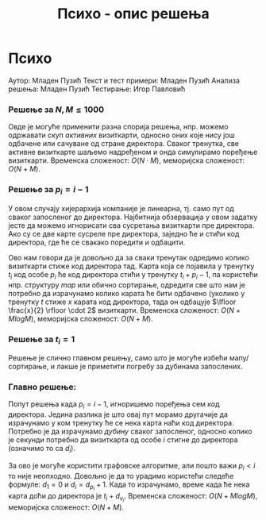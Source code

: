 ﻿---
title: Психо - опис решења
---

# Психо

Аутор: Младен Пузић
Текст и тест примери: Младен Пузић
Анализа решења: Младен Пузић
Тестирање: Игор Павловић

### Решење за $N, M \leq 1000$
Овде је могуће применити разна спорија решења, нпр. можемо одржавати скуп *активних* визиткарти, односно оних које нису још одбачене или сачуване од стране директора. Сваког тренутка, све активне визиткарте шаљемо надређеном и онда симулирамо поређење визиткарти. Временска сложеност: $O(N\cdot M)$, меморијска сложеност: $O(N+M)$.

### Решење за $p_i = i-1$
У овом случају хијерархија компаније је линеарна, тј. само пут од сваког запосленог до директора. Најбитнија обзервација у овом задатку јесте да можемо игнорисати сва сусретања визиткарти пре директора. Ако су се две карте сусреле пре директора, заједно ће и стићи код директора, где ће се свакако поредити и одбацити.

Ово нам говори да је довољно да за сваки тренутак одредимо колико визиткарти стиже код директора тад. Карта која се појавила у тренутку $t_i$ код особе $p_i$ ће код директора стићи у тренутку $t_i+p_i-1$, па користећи нпр. структуру *map* или обично сортирање, одредити све што нам је потребно да израчунамо колико карата ће бити одбачено (уколико у тренутку $t$ стиже $x$ карата код директора, тада он одбацује $\lfloor \frac{x}{2} \rfloor \cdot 2$ визиткарти. Временска сложеност: $O(N+MlogM)$, меморијска сложеност: $O(N+M)$. 

### Решење за $t_i = 1$
Решење је слично главном решењу, само што је могуће избећи мапу/сортирање, и лакше је приметити погребу за дубинама запослених.

### Главно решење:
Попут решења када $p_i = i-1$, игноришемо поређења сем код директора. Једина разлика је што овај пут морамо другачије да израчунамо у ком тренутку ће се нека карта наћи код директора. Потребно је да израчунамо *дубину* сваког запосленог, односно колико је секунди потребно да визиткарта од особе $i$ стигне до директора (означимо то са $d_i$). 

За ово је могуће користити графовске алгоритме, али пошто важи $p_i < i$ то није неопходно. Довољно је да то урадимо користећи следеће формуле: $d_1 = 0$
 и $d_i = d_{p_i} + 1$. Када то израчунамо, време када ће нека карта доћи до директора је $t_i + d_{v_i}$. Временска сложеност: $O(N+MlogM)$, меморијска сложеност: $O(N+M)$.

